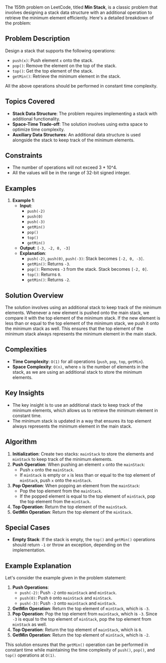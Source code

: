 The 155th problem on LeetCode, titled **Min Stack**, is a classic problem that involves designing a stack data structure with an additional operation to retrieve the minimum element efficiently. Here's a detailed breakdown of the problem:

## Problem Description

Design a stack that supports the following operations:

- `push(x)`: Push element `x` onto the stack.
- `pop()`: Remove the element on the top of the stack.
- `top()`: Get the top element of the stack.
- `getMin()`: Retrieve the minimum element in the stack.

All the above operations should be performed in constant time complexity.

## Topics Covered

- **Stack Data Structure**: The problem requires implementing a stack with additional functionality.
- **Space-Time Trade-off**: The solution involves using extra space to optimize time complexity.
- **Auxiliary Data Structures**: An additional data structure is used alongside the stack to keep track of the minimum elements.

## Constraints

- The number of operations will not exceed 3 * 10^4.
- All the values will be in the range of 32-bit signed integer.

## Examples

1. **Example 1**:
    - **Input**:
        - `push(-2)`
        - `push(0)`
        - `push(-3)`
        - `getMin()`
        - `pop()`
        - `top()`
        - `getMin()`
    - **Output**: `[-3, -2, 0, -3]`
    - **Explanation**:
        - `push(-2)`, `push(0)`, `push(-3)`: Stack becomes `[-2, 0, -3]`.
        - `getMin()`: Returns `-3`.
        - `pop()`: Removes `-3` from the stack. Stack becomes `[-2, 0]`.
        - `top()`: Returns `0`.
        - `getMin()`: Returns `-2`.

## Solution Overview

The solution involves using an additional stack to keep track of the minimum elements. Whenever a new element is pushed onto the main stack, we compare it with the top element of the minimum stack. If the new element is less than or equal to the top element of the minimum stack, we push it onto the minimum stack as well. This ensures that the top element of the minimum stack always represents the minimum element in the main stack.

## Complexities

- **Time Complexity**: `O(1)` for all operations (`push`, `pop`, `top`, `getMin`).
- **Space Complexity**: `O(n)`, where `n` is the number of elements in the stack, as we are using an additional stack to store the minimum elements.

## Key Insights

- The key insight is to use an additional stack to keep track of the minimum elements, which allows us to retrieve the minimum element in constant time.
- The minimum stack is updated in a way that ensures its top element always represents the minimum element in the main stack.

## Algorithm

1. **Initialization**: Create two stacks: `mainStack` to store the elements and `minStack` to keep track of the minimum elements.
2. **Push Operation**: When pushing an element `x` onto the `mainStack`:
    - Push `x` onto the `mainStack`.
    - If `minStack` is empty or `x` is less than or equal to the top element of `minStack`, push `x` onto the `minStack`.
3. **Pop Operation**: When popping an element from the `mainStack`:
    - Pop the top element from the `mainStack`.
    - If the popped element is equal to the top element of `minStack`, pop the top element from the `minStack`.
4. **Top Operation**: Return the top element of the `mainStack`.
5. **GetMin Operation**: Return the top element of the `minStack`.

## Special Cases

- **Empty Stack**: If the stack is empty, the `top()` and `getMin()` operations should return `-1` or throw an exception, depending on the implementation.

## Example Explanation

Let's consider the example given in the problem statement:

1. **Push Operations**:
    - `push(-2)`: Push `-2` onto `mainStack` and `minStack`.
    - `push(0)`: Push `0` onto `mainStack` and `minStack`.
    - `push(-3)`: Push `-3` onto `mainStack` and `minStack`.
2. **GetMin Operation**: Return the top element of `minStack`, which is `-3`.
3. **Pop Operation**: Pop the top element from `mainStack`, which is `-3`. Since `-3` is equal to the top element of `minStack`, pop the top element from `minStack` as well.
4. **Top Operation**: Return the top element of `mainStack`, which is `0`.
5. **GetMin Operation**: Return the top element of `minStack`, which is `-2`.

This solution ensures that the `getMin()` operation can be performed in constant time while maintaining the time complexity of `push()`, `pop()`, and `top()` operations at `O(1)`.
